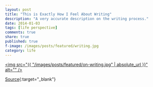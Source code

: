 ```yaml
---
layout: post
title: "This is Exactly How I Feel About Writing"
description: "A very accurate description on the writing process."
date: 2014-01-03
tags: [life perspective]
comments: true
share: true
published: true
f-image: /images/posts/featured/writing.jpg
category: life
---
```


<a href="#" class="image main"><img src="{{ "/images/posts/featured/on-writing.jpg" | absolute_url }}" alt="" /></a>

[Source](http://centerforfiction.org/forwriters/writers-on-writing/something-to-do-with-work-as-play-david-foster-wallace-and-the-nature-of-the-fun-by-kristopher-jansma/){:target="_blank"}